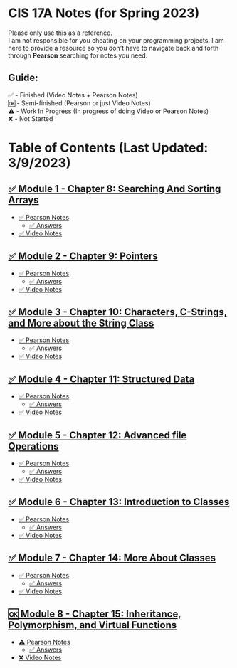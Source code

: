 # CIS 17A Notes (for Spring 2023)
Please only use this as a reference. <br />
I am not responsible for you cheating on your programming projects. I am here to provide a resource so you don't have to navigate back and forth through **Pearson** searching for notes you need.

## Guide:
✅ - Finished (Video Notes + Pearson Notes) <br />
🆗 - Semi-finished (Pearson or just Video Notes) <br />
⚠️ - Work In Progress (In progress of doing Video or Pearson Notes) <br />
❌ - Not Started <br />

# Table of Contents (Last Updated: 3/9/2023)
## [✅ Module 1 - Chapter 8: Searching And Sorting Arrays](/Module%201/)
- [✅ Pearson Notes](/Module%201/Pearson%20Notes)
  - [✅ Answers](Module%201/Pearson%20Notes/!%20Unit%208%20Answers.md)
- [✅ Video Notes](/Module%201/Video%20Notes)
## [✅ Module 2 - Chapter 9: Pointers](/Module%202/)
- [✅ Pearson Notes](/Module%202/Pearson%20Notes)
  - [✅ Answers](Module%202/Pearson%20Notes/!%20Unit%209%20Answers.md)
- [✅ Video Notes](/Module%202/Video%20Notes)
## [✅ Module 3 - Chapter 10: Characters, C-Strings, and More about the String Class](/Module%203/) 
- [✅ Pearson Notes](/Module%203/Pearson%20Notes)
  - [✅ Answers](/Module%204/Pearson%20Notes/!%20Unit%2010%20Answers.md)
- [✅ Video Notes](/Module%203/Video%20Notes) 
## [✅ Module 4 - Chapter 11: Structured Data](/Module%204/)
- [✅ Pearson Notes](/Module%204/Pearson%20Notes)
  - [✅ Answers](Module%204/Pearson%20Notes/!%20Unit%2011%20Answers.md)
- [✅ Video Notes](/Module%204/Video%20Notes)
## [✅ Module 5 - Chapter 12: Advanced file Operations](/Module%205)
- [✅ Pearson Notes](/Module%205/Pearson%20Notes)
  - [✅ Answers](/Module%205/Pearson%20Notes/!%20Unit%2012%20Answers.md)
- [✅ Video Notes](/Module%205/Video%20Notes)
## [✅ Module 6 - Chapter 13: Introduction to Classes](/Module%206)
- [✅ Pearson Notes](/Module%206/Pearson%20Notes)
  - [✅ Answers](/Module%206/Pearson%20Notes/!%20Unit%2013%20Answers.md)
- [✅ Video Notes](/Module%206/Video%20Notes)
## [✅ Module 7 - Chapter 14: More About Classes](/Module%206)
- [✅ Pearson Notes](/Module%207/Pearson%20Notes)
  - [✅ Answers](/Module%207/Pearson%20Notes/!%20Unit%2014%20Answers.md)
- [✅ Video Notes](/Module%207/Video%20Notes)
## [🆗 Module 8 - Chapter 15: Inheritance, Polymorphism, and Virtual Functions](/Module%208)
- [⚠️ Pearson Notes](/Module%208/Pearson%20Notes)
  - [✅ Answers](/Module%208/Pearson%20Notes/!%20Unit%2015%20Answers.md)
- [❌ Video Notes](/Module%208/Video%20Notes)
